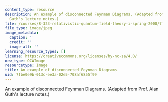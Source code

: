 ```yaml
---
content_type: resource
description: An example of disconnected Feynman Diagrams. (Adapted from Prof. Alan
  Guth's lecture notes.)
file: /courses/8-323-relativistic-quantum-field-theory-i-spring-2008/7fbe0e9b013cee3a02e5708af6855f99_chp_feynman.jpg
file_type: image/jpeg
image_metadata:
  caption: ''
  credit: ''
  image-alt: ''
learning_resource_types: []
license: https://creativecommons.org/licenses/by-nc-sa/4.0/
ocw_type: OCWImage
resourcetype: Image
title: An example of disconnected Feynman Diagrams
uid: 7fbe0e9b-013c-ee3a-02e5-708af6855f99
---
```

An example of disconnected Feynman Diagrams. (Adapted from Prof. Alan Guth's lecture notes.)